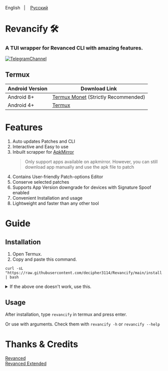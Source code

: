 English
&nbsp;&nbsp;| &nbsp;&nbsp;
<a href="https://github.com/olegos2/termux-box/blob/main/README-ru.md">Русский</a>

# Revancify 🛠️
### A TUI wrapper for Revanced CLI with amazing features.

[![TelegramChannel](https://img.shields.io/badge/Telegram_Support_Chat-2CA5E0?style=for-the-badge&logo=Telegram&logoColor=FFFFFF)](https://t.me/revancifychat)

## Termux
| Android Version | Download Link|
| ---- | ----- |
| Android 8+ | [Termux Monet](https://github.com/HardcodedCat/termux-monet/releases/latest) (Strictly Recommended)
| Android 4+ | [Termux](https://github.com/termux/termux-app/releases/latest)

# Features
1. Auto updates Patches and CLI
2. Interactive and Easy to use
3. Inbuilt scrapper for [ApkMirror](https://apkmirror.com)
    > Only support apps available on apkmirror. However, you can still download app manually and use the apk file to patch
4. Contains User-friendly Patch-options Editor
5. Conserve selected patches
6. Supports App Version downgrade for devices with Signature Spoof enabled
7. Convenient Installation and usage
6. Lightweight and faster than any other tool

# Guide

## Installation
1. Open Termux.  
2. Copy and paste this command.  
```
curl -sL "https://raw.githubusercontent.com/decipher3114/Revancify/main/install.sh" | bash
```

<details>
  <summary>If the above one doesn't work, use this.</summary>

  ```
pkg update -y -o Dpkg::Options::="--force-confnew" && pkg install git -y && git clone --depth=1 https://github.com/decipher3114/Revancify.git && ./Revancify/revancify
```
</details>

## Usage
After installation, type `revancify` in termux and press enter.  

Or use with arguments. Check them with `revancify -h` or `revancify --help`

# Thanks & Credits
[Revanced](https://github.com/revanced)  
[Revanced Extended](https://github.com/inotia00)  
